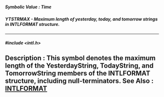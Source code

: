 ##### Symbolic Value : Time
##### YTSTRMAX - Maximum length of yesterday, today, and tomorrow strings in INTLFORMAT structure.
---
##### #include <intl.h>
**Description :**
This symbol denotes the maximum length of the YesterdayString, TodayString, and 
TomorrowString members of the INTLFORMAT structure, including null-terminators.
**See Also :**
[INTLFORMAT](D:/md_files/INTLFORMAT.md)
---
